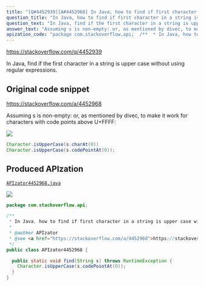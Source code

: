 ```yaml
---
title: "[Q#4452939][A#4452968] In Java, how to find if first character in a string is upper case without regex"
question_title: "In Java, how to find if first character in a string is upper case without regex"
question_text: "In Java, find if the first character in a string is upper case without using regular expressions."
answer_text: "Assuming s is non-empty: or, as mentioned by divec, to make it work for characters with code points above U+FFFF:"
apization_code: "package com.stackoverflow.api;  /**  * In Java, how to find if first character in a string is upper case without regex  *  * @author APIzator  * @see <a href=\"https://stackoverflow.com/a/4452968\">https://stackoverflow.com/a/4452968</a>  */ public class APIzator4452968 {    public static void find(String s) throws RuntimeException {     Character.isUpperCase(s.codePointAt(0));   } }"
---
```


https://stackoverflow.com/q/4452939

In Java, find if the first character in a string is upper case without using regular expressions.



## Original code snippet

https://stackoverflow.com/a/4452968

Assuming s is non-empty:
or, as mentioned by divec, to make it work for characters with code points above U+FFFF:

<div class="code-logo"><img src="/stackoverflow.png" /></div>

```java
Character.isUpperCase(s.charAt(0))
Character.isUpperCase(s.codePointAt(0));
```

## Produced APIzation

[`APIzator4452968.java`](https://github.com/pasqualesalza/apization-temp-data/raw/master/search/APIzator4452968.java)

<div class="code-logo"><img src="/apizator.png" /></div>

```java
package com.stackoverflow.api;

/**
 * In Java, how to find if first character in a string is upper case without regex
 *
 * @author APIzator
 * @see <a href="https://stackoverflow.com/a/4452968">https://stackoverflow.com/a/4452968</a>
 */
public class APIzator4452968 {

  public static void find(String s) throws RuntimeException {
    Character.isUpperCase(s.codePointAt(0));
  }
}

```